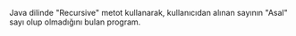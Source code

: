 Java dilinde "Recursive" metot kullanarak, kullanıcıdan alınan sayının "Asal" sayı olup olmadığını bulan program.
